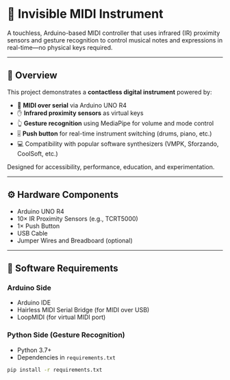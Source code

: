 # 🎹 Invisible MIDI Instrument

A touchless, Arduino-based MIDI controller that uses infrared (IR) proximity sensors and gesture recognition to control musical notes and expressions in real-time—no physical keys required.

---

## 📌 Overview

This project demonstrates a **contactless digital instrument** powered by:

- 🎵 **MIDI over serial** via Arduino UNO R4
- ✋ **Infrared proximity sensors** as virtual keys
- 👆 **Gesture recognition** using MediaPipe for volume and mode control
- 🎚️ **Push button** for real-time instrument switching (drums, piano, etc.)
- 💻 Compatibility with popular software synthesizers (VMPK, Sforzando, CoolSoft, etc.)

Designed for accessibility, performance, education, and experimentation.

---

## ⚙️ Hardware Components

- Arduino UNO R4
- 10× IR Proximity Sensors (e.g., TCRT5000)
- 1× Push Button
- USB Cable
- Jumper Wires and Breadboard (optional)

---

## 💽 Software Requirements

### Arduino Side
- Arduino IDE
- Hairless MIDI Serial Bridge (for MIDI over USB)
- LoopMIDI (for virtual MIDI port)

### Python Side (Gesture Recognition)
- Python 3.7+
- Dependencies in `requirements.txt`

```bash
pip install -r requirements.txt
